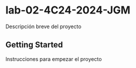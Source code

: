 # lab-02-4C24-2024-JGM 
Descripción breve del proyecto

## Getting Started
Instrucciones para empezar el proyecto
